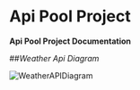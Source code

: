 # Api Pool Project

**Api Pool Project Documentation**

##_Weather Api Diagram_

![WeatherAPIDiagram](https://i.ibb.co/3Ww3s6h/Weather-API.jpg)
